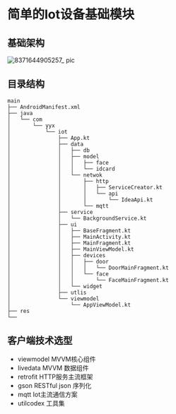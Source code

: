 # 简单的Iot设备基础模块

## 基础架构
![8371644905257_ pic](https://user-images.githubusercontent.com/10151414/154002579-8471732a-dae3-4104-a9be-c7f37f97d9b2.jpg)

## 目录结构
```
main
├── AndroidManifest.xml
├── java
│   └── com
│       └── yyx
│           └── iot
│               ├── App.kt
│               ├── data
│               │   ├── db
│               │   ├── model
│               │   │   ├── face
│               │   │   └── idcard
│               │   └── netwok
│               │       ├── http
│               │       │   ├── ServiceCreator.kt
│               │       │   └── api
│               │       │       └── IdeaApi.kt
│               │       └── mqtt
│               ├── service                       
│               │   └── BackgroundService.kt
│               ├── ui
│               │   ├── BaseFragment.kt
│               │   ├── MainActivity.kt
│               │   ├── MainFragment.kt
│               │   ├── MainViewModel.kt
│               │   ├── devices
│               │   │   ├── door
│               │   │   │   └── DoorMainFragment.kt
│               │   │   └── face
│               │   │       └── FaceMainFragment.kt
│               │   └── widget
│               ├── utlis
│               └── viewmodel
│                   └── AppViewModel.kt 
├── res 
└── 
```
## 客户端技术选型
- viewmodel   MVVM核心组件
- livedata MVVM 数据组件
- retrofit  HTTP服务主流框架
- gson  RESTful json 序列化
- mqtt Iot主流通信方案
- utilcodex 工具集
    
